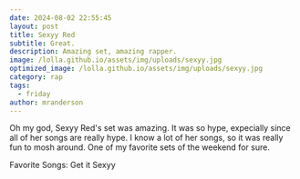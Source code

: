 ```yaml
---
date: 2024-08-02 22:55:45
layout: post
title: Sexyy Red
subtitle: Great.
description: Amazing set, amazing rapper.
image: /lolla.github.io/assets/img/uploads/sexyy.jpg
optimized_image: /lolla.github.io/assets/img/uploads/sexyy.jpg
category: rap
tags:
  - friday
author: mranderson
---
```


Oh my god, Sexyy Red's set was amazing. It was so hype, expecially since all of her songs are really hype. I know a lot of her songs, so it was really fun to mosh around. One of my favorite sets of the weekend for sure.

Favorite Songs: Get it Sexyy